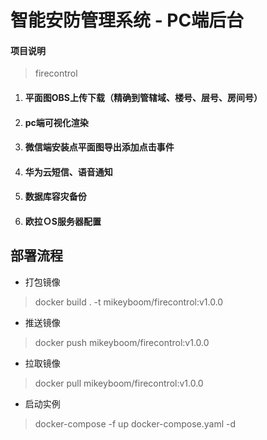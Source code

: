 智能安防管理系统 - PC端后台
 ============================  
#### 项目说明
>firecontrol


<ol>
    <li>
        <h4>平面图OBS上传下载（精确到管辖域、楼号、层号、房间号）</h4>
    </li>
    <li>
        <h4>pc端可视化渲染</h4>
    </li>
    <li>
        <h4>微信端安装点平面图导出添加点击事件</h4>
    </li>
    <li>
        <h4>华为云短信、语音通知</h4>
    </li>
    <li>
        <h4>数据库容灾备份</h4>
    </li>
    <li>
        <h4>欧拉ＯS服务器配置</h4>
    </li>
</ol>


## 部署流程

- 打包镜像
>docker  build . -t mikeyboom/firecontrol:v1.0.0

- 推送镜像
>docker push mikeyboom/firecontrol:v1.0.0

- 拉取镜像
>docker pull mikeyboom/firecontrol:v1.0.0

- 启动实例
>docker-compose -f up docker-compose.yaml -d
